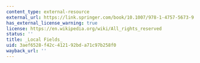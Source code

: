 ```yaml
---
content_type: external-resource
external_url: https://link.springer.com/book/10.1007/978-1-4757-5673-9
has_external_license_warning: true
license: https://en.wikipedia.org/wiki/All_rights_reserved
status: ''
title: _Local Fields_
uid: 3aef6528-f42c-4121-92bd-a71c97b258f0
wayback_url: ''
---
```

